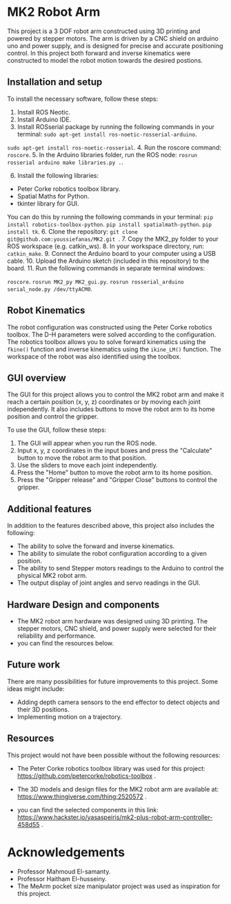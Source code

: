 # MK2 Robot Arm

This project is a 3 DOF robot arm constructed using 3D printing and powered by stepper motors. The arm is driven by a CNC shield on arduino uno and power supply, and is designed for precise and accurate positioning control.
In this project both forward and inverse kinematics were constructed to model the robot motion towards the desired postions.

## Installation and setup

To install the necessary software, follow these steps:

1. Install ROS Neotic.
2. Install Arduino IDE.
3. Install ROSserial package by running the following commands in your terminal: `sudo apt-get install ros-noetic-rosserial-arduino`.

`sudo apt-get install ros-noetic-rosserial`.
4. Run the roscore command:
`roscore`.
5. In the Arduino libraries folder, run the ROS node:
`rosrun rosserial arduino make libraries.py .`.

6. Install the following libraries:
- Peter Corke robotics toolbox library.
- Spatial Maths for Python.
- tkinter library for GUI.

You can do this by running the following commands in your terminal:
`pip install robotics-toolbox-python`.
`pip install spatialmath-python`.
`pip install tk`.
6. Clone the repository:
`git clone git@github.com:youssiefanas/MK2.git `.
7. Copy the MK2_py folder to your ROS workspace (e.g. catkin_ws).
8. In your workspace directory, run:
`catkin_make`.
9. Connect the Arduino board to your computer using a USB cable.
10. Upload the Arduino sketch (included in this repository) to the board.
11. Run the following commands in separate terminal windows:

`roscore`.
`rosrun MK2_py MK2_gui.py`.
`rosrun rosserial_arduino serial_node.py /dev/ttyACM0`.


## Robot Kinematics

The robot configuration was constructed using the Peter Corke robotics toolbox. The D-H parameters were solved according to the configuration. The robotics toolbox allows you to solve forward kinematics using the `fkine()` function and inverse kinematics using the `ikine_LM()` function. The workspace of the robot was also identified using the toolbox.

## GUI overview

The GUI for this project allows you to control the MK2 robot arm and make it reach a certain position (x, y, z) coordinates or by moving each joint independently. It also includes buttons to move the robot arm to its home position and control the gripper.

To use the GUI, follow these steps:

1. The GUI will appear when you run the ROS node.
2. Input x, y, z coordinates in the input boxes and press the "Calculate" button to move the robot arm to that position.
3. Use the sliders to move each joint independently.
4. Press the "Home" button to move the robot arm to its home position.
5. Press the "Gripper release" and "Gripper Close" buttons to control the gripper.

## Additional features

In addition to the features described above, this project also includes the following:

- The ability to solve the forward and inverse kinematics.
- The ability to simulate the robot configuration according to a given position.
- The ability to send Stepper motors readings to the Arduino to control the physical MK2 robot arm.
- The output display of joint angles and servo readings in the GUI.

## Hardware Design and components

- The MK2 robot arm hardware was designed using 3D printing. The stepper motors, CNC shield, and power supply were selected for their reliability and performance.
 - you can find the resources below.

## Future work

There are many possibilities for future improvements to this project. Some ideas might include:

- Adding depth camera sensors to the end effector to detect objects and their 3D positions.
- Implementing motion on a trajectory.

## Resources

This project would not have been possible without the following resources:

- The Peter Corke robotics toolbox library was used for this project: https://github.com/petercorke/robotics-toolbox .

- The 3D models and design files for the MK2 robot arm are available at: https://www.thingiverse.com/thing:2520572 .
- you can find the selected components in this link: https://www.hackster.io/yasaspeiris/mk2-plus-robot-arm-controller-458d55 .

# Acknowledgements

- Professor Mahmoud El-samanty.
- Professor Haitham El-husseiny.
- The MeArm pocket size manipulator project was used as inspiration for this project.
